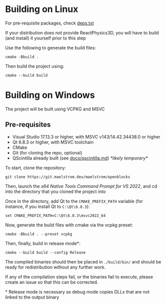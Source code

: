 # Building on Linux

For pre-requisite packages, check [deps.txt](./deps.txt)

If your distribution does not provide ReactPhysics3D, you will have to build (and install) it yourself prior to this step

Use the following to generate the build files:

    cmake -Bbuild .

Then build the project using:

    cmake --build build

# Building on Windows

The project will be built using VCPKG and MSVC

## Pre-requisites

* Visual Studio 17.13.3 or higher, with MSVC v143/14.42.34438.0 or higher
* Qt 6.8.3 or higher, with MSVC toolchain
* CMake
* Git (for cloning the repo, optional)
* QScintilla already built (see [docs/qscintilla.md](./docs/qscintilla.md)) *\*likely temporary\**

To start, clone the repository:

    git clone https://git.maelstrom.dev/maelstrom/openblocks

Then, launch the *x64 Native Tools Command Prompt for VS 2022*, and cd into the directory that you cloned the project into

Once in the directory, add Qt to the `CMAKE_PREFIX_PATH` variable (for instance, if you install Qt to `C:\Qt\6.8.3`):

    set CMAKE_PREFIX_PATH=C:\Qt\6.8.3\msvc2022_64

Now, generate the build files with cmake via the vcpkg preset:

    cmake -Bbuild . --preset vcpkg

Then, finally, build in release mode\*:

    cmake --build build --config Release

The compiled binaries should then be placed in `./build/bin/` and should be ready for redistribution without any further work.

If any of the compilation steps fail, or the binaries fail to execute, please create an issue so that this can be corrected.

\* Release mode is necessary as debug mode copies DLLs that are not linked to the output binary
